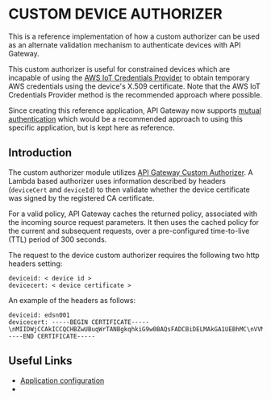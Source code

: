 # CUSTOM DEVICE AUTHORIZER

This is a reference implementation of how a custom authorizer can be used as an alternate validation mechanism to authenticate devices with API Gateway.

This custom authorizer is useful for constrained devices which are incapable of using the [AWS IoT Credentials Provider](https://docs.aws.amazon.com/iot/latest/developerguide/authorizing-direct-aws.html) to obtain temporary AWS credentials using the device's X.509 certificate. Note that the AWS IoT Credentials Provider method is the recommended approach where possible.

Since creating this reference application, API Gateway now supports [mutual authentication](https://aws.amazon.com/blogs/compute/introducing-mutual-tls-authentication-for-amazon-api-gateway/) which would be a recommended approach to using this specific application, but is kept here as reference.

## Introduction

The custom authorizer module utilizes [API Gateway Custom Authorizer](https://docs.aws.amazon.com/apigateway/latest/developerguide/apigateway-use-lambda-authorizer.html). A Lambda based authorizer uses information described by headers (`deviceCert` and `deviceId`) to then validate whether the device certificate was signed by the registered CA certificate.

For a valid policy, API Gateway caches the returned policy, associated with the incoming source request parameters. It then uses the cached policy for the current and subsequent requests, over a pre-configured time-to-live (TTL) period of 300 seconds.

The request to the device custom authorizer requires the following two http headers setting:

```
deviceid: < device id >
devicecert: < device certificate >
```

An example of the headers as follows:

```
deviceid: edsn001
devicecert: -----BEGIN CERTIFICATE-----\nMIIDWjCCAkICCQCHBZwUBuqWrTANBgkqhkiG9w0BAQsFADCBiDELMAkGA1UEBhMC\nVVMxCzAJBgNVBAgMAkNPMQ8wDQYDVQQHDAZEZW52ZXIxEDAOBgNVBAoMB0N1bW1p\nbnMxEDAOBgNVBAsMB0VuZ2luZXMxFjAUBgNVBAMMDSouY3VtbWlucy5jb20xHzAd\nBgkqhkiG9w0BCQEWEGluZm9AY3VtbWlucy5jb20wHhcNMTgwNzEyMTU1NjQwWhcN\nMTkwNzEyMTU1NjQwWjBVMQswCQYDVQQGEwJVUzELMAkGA1UECAwCQ0ExDzANBgNV\nBAoMBm1hcmluZTESMBAGA1UECwwJZXF1aXBtZW50MRQwEgYDVQQDDAtjdW1taW5z\nLmNvbTCCASIwDQYJKoZIhvcNAQEBBQADggEPADCCAQoCggEBANU5kNASl7cFq6u\/\nFHALUlR6U77FLc2lQx5DZzXGimDQZXzQ68oBC1kRSv1oxCBzK889r7Awj\/4xcvVO\nUPudS9etP6gpMb2af0UinLN5eM0AMjUsdipqBJGbkDMS2RCD+tXsJHKUUVhlp+yO\ncdQs+dd7s5sWIg8IUMHuMPSHl6hkOYStlkx7+WdPTliS2\/OjClHjcWi0G0BtCgu6\nwV2p7OjVo68741Jl8aQ0N9yEU4mHJiES7JkbsVZWgf46FDUHDCOTeeZHV6EHoJ6R\n\/9fLT2eGFtFez8HjWB6KLwA1mRk3DdRHx4iRV5NvoY44JxxTJj1Lc71v4bye0aul\ni0rdQGkCAwEAATANBgkqhkiG9w0BAQsFAAOCAQEAiOpehqcOU8FVU2dPO8a6+R6u\n62O27q7djQgtnQ4\/KudiYz6JrYolEO8waC5m+4xjqZJ+WcnF8RU9jSWsnsdNL3E6\nfVQ65N8Fx\/9NRmborrWuVhAOGH0XJzaNHUbhHNThlYazAquF5QpS4TWqnJyl+tTy\nB7EH24hj7j3ghjccnr3bN4\/NfKZ9IBtXaDj9CVIcX91K+ZgbkhLo\/Tn\/iUHvjvbJ\nTCz+5rb0BTLzVV8kyp05OuVy21abUrERG3kzx4sHZ419Em9AeVZm+P8EifIBvYrV\n\/9pYhgyN0kJTpPu1Bin4y1UqHmDziddDQXbYBzLS5ov0nX3C\/MeRO1IdsAdorw==\n-----END CERTIFICATE-----
```

## Useful Links

- [Application configuration](docs/configuration.md)
-
